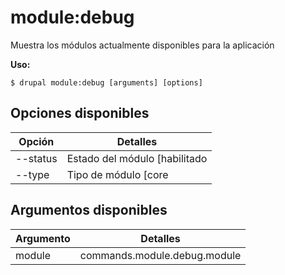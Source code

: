 # module:debug
Muestra los módulos actualmente disponibles para la aplicación

**Uso:**
```
$ drupal module:debug [arguments] [options]
```

## Opciones disponibles
Opción | Detalles
-------|-------------
--status | Estado del módulo [habilitado|deshabilitado]
--type | Tipo de módulo [core|no-core]

## Argumentos disponibles
Argumento | Detalles
---------|-------------
module | commands.module.debug.module

